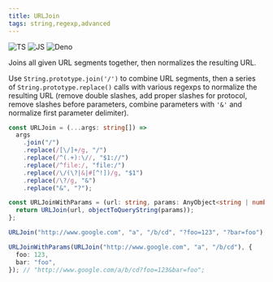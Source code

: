 ```yaml
---
title: URLJoin
tags: string,regexp,advanced
---
```


![TS](https://img.shields.io/badge/supports-typescript-blue.svg?style=flat-square)
![JS](https://img.shields.io/badge/supports-javascript-yellow.svg?style=flat-square)
![Deno](https://img.shields.io/badge/supports-deno-green.svg?style=flat-square)

Joins all given URL segments together, then normalizes the resulting URL.

Use `String.prototype.join('/')` to combine URL segments, then a series of `String.prototype.replace()` calls with various regexps to normalize the resulting URL (remove double slashes, add proper slashes for protocol, remove slashes before parameters, combine parameters with `'&'` and normalize first parameter delimiter).

```ts title="typescript"
const URLJoin = (...args: string[]) =>
  args
    .join("/")
    .replace(/[\/]+/g, "/")
    .replace(/^(.+):\//, "$1://")
    .replace(/^file:/, "file:/")
    .replace(/\/(\?|&|#[^!])/g, "$1")
    .replace(/\?/g, "&")
    .replace("&", "?");

const URLJoinWithParams = (url: string, params: AnyObject<string | number>) => {
  return URLJoin(url, objectToQueryString(params));
};
```

```ts title="typescript"
URLJoin("http://www.google.com", "a", "/b/cd", "?foo=123", "?bar=foo"); // 'http://www.google.com/a/b/cd?foo=123&bar=foo'

URLJoinWithParams(URLJoin("http://www.google.com", "a", "/b/cd"), {
  foo: 123,
  bar: "foo",
}); // "http://www.google.com/a/b/cd?foo=123&bar=foo";
```
